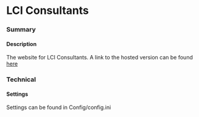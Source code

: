 # LCI Consultants
### Summary
#### Description
The website for LCI Consultants. A link to the hosted version can be found [here](http://lci-consultants.com/)

### Technical
#### Settings
Settings can be found in Config/config.ini

